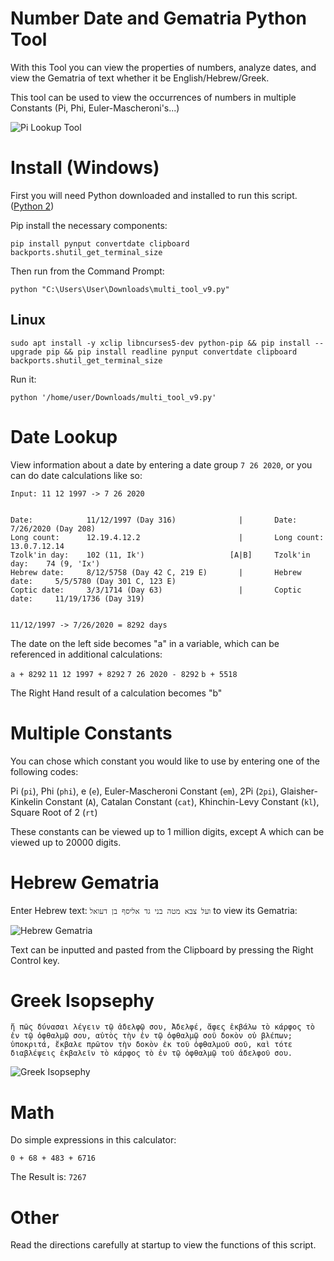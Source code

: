 # Number Date and Gematria Python Tool

With this Tool you can view the properties of numbers, analyze dates, and view the Gematria of text whether it be English/Hebrew/Greek.

This tool can be used to view the occurrences of numbers in multiple Constants (Pi, Phi, Euler-Mascheroni's...)

![Pi Lookup Tool](https://user-images.githubusercontent.com/86980762/124818370-f36b7300-df38-11eb-9992-30b8b42ef049.png)

# Install (Windows)

First you will need Python downloaded and installed to run this script. ([Python 2](https://www.python.org/downloads/release/python-2717/))

Pip install the necessary components:

    pip install pynput convertdate clipboard backports.shutil_get_terminal_size

Then run from the Command Prompt:

    python "C:\Users\User\Downloads\multi_tool_v9.py"

## Linux

    sudo apt install -y xclip libncurses5-dev python-pip && pip install --upgrade pip && pip install readline pynput convertdate clipboard backports.shutil_get_terminal_size

Run it:

    python '/home/user/Downloads/multi_tool_v9.py'

# Date Lookup

View information about a date by entering a date group `7 26 2020`, or you can do date calculations like so:

```
Input: 11 12 1997 -> 7 26 2020


Date:            11/12/1997 (Day 316)              |       Date:            7/26/2020 (Day 208)
Long count:      12.19.4.12.2                      |       Long count:      13.0.7.12.14
Tzolk'in day:    102 (11, Ik')                   [A|B]     Tzolk'in day:    74 (9, 'Ix')
Hebrew date:     8/12/5758 (Day 42 C, 219 E)       |       Hebrew date:     5/5/5780 (Day 301 C, 123 E)
Coptic date:     3/3/1714 (Day 63)                 |       Coptic date:     11/19/1736 (Day 319)


11/12/1997 -> 7/26/2020 = 8292 days
```

The date on the left side becomes "a" in a variable, which can be referenced in additional calculations:

`a + 8292` `11 12 1997 + 8292` `7 26 2020 - 8292` `b + 5518`

The Right Hand result of a calculation becomes "b"

# Multiple Constants

You can chose which constant you would like to use by entering one of the following codes:

Pi (`pi`), Phi (`phi`), e (`e`), Euler-Mascheroni Constant (`em`), 2Pi (`2pi`), Glaisher-Kinkelin Constant (`A`), Catalan Constant (`cat`), Khinchin-Levy Constant (`kl`), Square Root of 2 (`rt`)

These constants can be viewed up to 1 million digits, except A which can be viewed up to 20000 digits.

# Hebrew Gematria

Enter Hebrew text: `ועל צבא מטה בני גד אליסף בן דעואל` to view its Gematria:

![Hebrew Gematria](https://user-images.githubusercontent.com/86980762/124827035-8ad5c380-df43-11eb-914d-02589297546a.png)

Text can be inputted and pasted from the Clipboard by pressing the Right Control key.

# Greek Isopsephy

`ἤ πῶς δύνασαι λέγειν τῷ ἀδελφῷ σου, Ἀδελφέ, ἄφες ἐκβάλω τὸ κάρφος τὸ ἐν τῷ ὀφθαλμῷ σου, αὐτὸς τὴν ἐν τῷ ὀφθαλμῷ σοῦ δοκὸν οὐ βλέπων; ὑποκριτά, ἔκβαλε πρῶτον τὴν δοκὸν ἐκ τοῦ ὀφθαλμοῦ σοῦ, καὶ τότε διαβλέψεις ἐκβαλεῖν τὸ κάρφος τὸ ἐν τῷ ὀφθαλμῷ τοῦ ἀδελφοῦ σου.`

![Greek Isopsephy](https://user-images.githubusercontent.com/86980762/124828545-6975d700-df45-11eb-8ede-7e74356cdc39.png)

# Math

Do simple expressions in this calculator:

`0 + 68 + 483 + 6716`

The Result is: `7267`

# Other

Read the directions carefully at startup to view the functions of this script.
